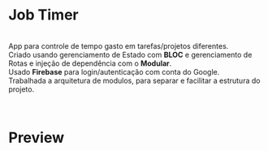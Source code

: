 # Job Timer

<br>App para controle de tempo gasto em tarefas/projetos diferentes. 
<br>Criado usando gerenciamento de Estado com <b>BLOC</b> e gerenciamento de Rotas e injeção de dependência com o <b> Modular</b>.
<br>Usado <b>Firebase</b> para login/autenticação com conta do Google.
<br>Trabalhada a arquitetura de modulos, para separar e facilitar a estrutura do projeto.

<br>

# Preview

<div align="center">
<img src="" height="auto" max-width="100%"/>
</div>
